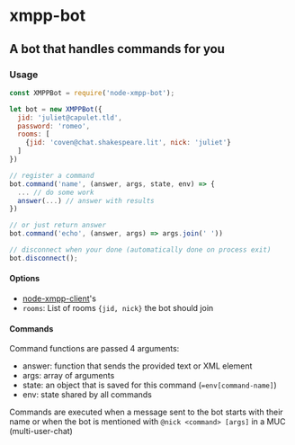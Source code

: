 # xmpp-bot
## A bot that handles commands for you

### Usage

```javascript
const XMPPBot = require('node-xmpp-bot');

let bot = new XMPPBot({
  jid: 'juliet@capulet.tld',
  password: 'romeo',
  rooms: [
    {jid: 'coven@chat.shakespeare.lit', nick: 'juliet'}
  ]
})

// register a command
bot.command('name', (answer, args, state, env) => {
  ... // do some work
  answer(...) // answer with results
})

// or just return answer
bot.command('echo', (answer, args) => args.join(' '))

// disconnect when your done (automatically done on process exit)
bot.disconnect();
```

#### Options

- [node-xmpp-client](http://node-xmpp.org/doc/client.html)'s
- `rooms`: List of rooms `{jid, nick}` the bot should join

#### Commands

Command functions are passed 4 arguments:

- answer: function that sends the provided text or XML element
- args: array of arguments
- state: an object that is saved for this command (`=env[command-name]`)
- env: state shared by all commands

Commands are executed when a message sent to the bot starts with their name
or when the bot is mentioned with `@nick <command> [args]` in a MUC (multi-user-chat)
